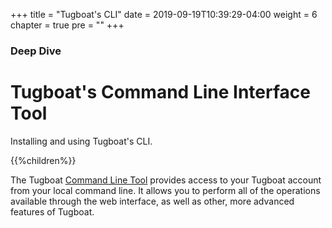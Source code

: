 +++
title = "Tugboat's CLI"
date = 2019-09-19T10:39:29-04:00
weight = 6
chapter = true
pre = "<b></b>"
+++

### Deep Dive

# Tugboat's Command Line Interface Tool

Installing and using Tugboat's CLI.

{{%children%}}

The Tugboat [Command Line Tool](https://dashboard.tugboatqa.com/downloads) provides access to your Tugboat account from
your local command line. It allows you to perform all of the operations available through the web interface, as well as
other, more advanced features of Tugboat.
